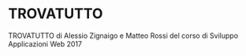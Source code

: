 # TROVATUTTO


TROVATUTTO di Alessio Zignaigo e Matteo Rossi del corso di Sviluppo Applicazioni Web 2017
